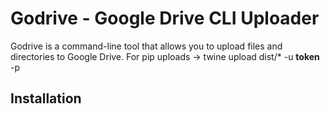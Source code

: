 # Godrive - Google Drive CLI Uploader

Godrive is a command-line tool that allows you to upload files and directories to Google Drive.
For pip uploads -> twine upload dist/* -u __token__ -p <your-pypi-token>

## Installation
